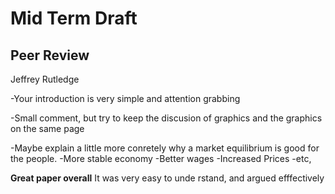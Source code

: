 # Mid Term Draft
## Peer Review
Jeffrey Rutledge

-Your introduction is very simple and attention grabbing

-Small comment, but try to keep the discusion of graphics and the graphics on the same page

-Maybe explain a little more conretely why a market equilibrium is good for the people.
  -More stable economy
  -Better wages
  -Increased Prices
  -etc,

__Great paper overall__
It was very easy to unde
rstand, and argued efffectively
